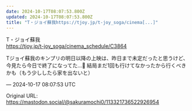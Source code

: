 ```yaml
---
date: 2024-10-17T08:07:53.800Z
updated: 2024-10-17T08:07:53.800Z
title: "T・ジョイ蘇我https://tjoy.jp/t-joy_soga/cinema[...]"
---
```


<p>T・ジョイ蘇我<br /><a href="https://tjoy.jp/t-joy_soga/cinema_schedule/C3864" target="_blank" rel="nofollow noopener" translate="no"><span class="invisible">https://</span><span class="ellipsis">tjoy.jp/t-joy_soga/cinema_sche</span><span class="invisible">dule/C3864</span></a></p><p>Tジョイ蘇我のキンプリの明日以降の上映は、昨日まで未定だったと思うけど、今見たら今日で終了になってた…🥲 結局まだ1回も行けてなかったから行くべきかも（もう少ししたら家を出ないと）</p>

&mdash; 2024-10-17 08:07:53 UTC

Original URL: https://mastodon.social/@sakuramochi0/113321736522926954
